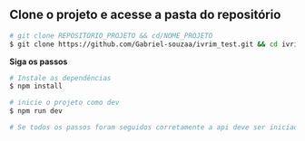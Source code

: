 ## Clone o projeto e acesse a pasta do repositório

```bash
# git clone REPOSITÓRIO_PROJETO && cd/NOME_PROJETO
$ git clone https://github.com/Gabriel-souzaa/ivrim_test.git && cd ivrim_test/test-front-ivrim
```

**Siga os passos**

```bash
# Instale as dependências
$ npm install

# inicie o projeto como dev
$ npm run dev

# Se todos os passos foram seguidos corretamente a api deve ser iniciada
```